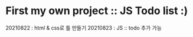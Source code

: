 # First my own project :: JS Todo list :)

20210822 : html & css로 틀 만들기
20210823 : JS :: todo 추가 가능
